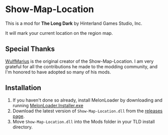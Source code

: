 # Show-Map-Location

This is a mod for **The Long Dark** by Hinterland Games Studio, Inc.

It will mark your current location on the region map.

## Special Thanks

[WulfMarius](https://github.com/WulfMarius) is the original creator of the Show-Map-Location. I am very grateful for all the contributions he made to the modding community, and I'm honored to have adopted so many of his mods.

## Installation

1. If you haven't done so already, install MelonLoader by downloading and running [MelonLoader.Installer.exe](https://github.com/HerpDerpinstine/MelonLoader/releases/latest/download/MelonLoader.Installer.exe)
2. Download the latest version of `Show-Map-Location.dll` from the [releases page](https://github.com/ds5678/Show-Map-Location/releases).
3. Move `Show-Map-Location.dll` into the Mods folder in your TLD install directory.
